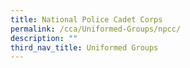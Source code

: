 ```yaml
---
title: National Police Cadet Corps
permalink: /cca/Uniformed-Groups/npcc/
description: ""
third_nav_title: Uniformed Groups
---
```


